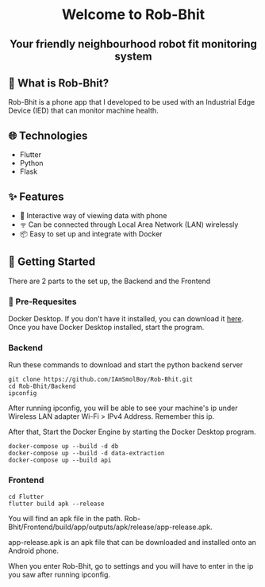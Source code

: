 <h1 id="title" align="center">Welcome to Rob-Bhit</h1>
<h2 id="subtitle" align="center">Your friendly neighbourhood robot fit monitoring system</h3>

## 🤖 What is Rob-Bhit?

Rob-Bhit is a phone app that I developed to be used with an Industrial Edge Device (IED) that can monitor machine health.

## 🌐 Technologies

- Flutter
- Python
- Flask

## ✨ Features

- 📱 Interactive way of viewing data with phone
- ᯤ Can be connected through Local Area Network (LAN) wirelessly
- 📦 Easy to set up and integrate with Docker

## 🚀 Getting Started

There are 2 parts to the set up, the Backend and the Frontend

### 📝 Pre-Requesites

Docker Desktop. If you don't have it installed, you can download it <a href="https://www.docker.com/products/docker-desktop/">here</a>. Once you have Docker Desktop installed, start the program.

### Backend

Run these commands to download and start the python backend server
```
git clone https://github.com/IAmSmolBoy/Rob-Bhit.git
cd Rob-Bhit/Backend
ipconfig
```
<p>After running ipconfig, you will be able to see your machine's ip under Wireless LAN adapter Wi-Fi > IPv4 Address. Remember this ip.</p>
After that, Start the Docker Engine by starting the Docker Desktop program.

```
docker-compose up --build -d db
docker-compose up --build -d data-extraction
docker-compose up --build api
```

### Frontend

```
cd Flutter
flutter build apk --release
```

You will find an apk file in the path. Rob-Bhit/Frontend/build/app/outputs/apk/release/app-release.apk.
<p>app-release.apk is an apk file that can be downloaded and installed onto an Android phone.</p>
<p>When you enter Rob-Bhit, go to settings and you will have to enter in the ip you saw after running ipconfig.</p>
